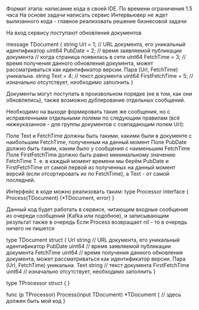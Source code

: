 Формат этапа: написание кода в своей IDE. По времени ограничения 1.5 часа
На основе задачи написать сервис
Интервьювер не ждет вылизанного кода - главное реализовать решение бизнесовой задачи

На вход сервису поступают обновления документов

message TDocument {
	string Url = 1;  // URL документа, его уникальный идентификатор
	uint64 PubDate = 2;  // время заявляемой публикации документа // когда страница появилась в сети
	uint64 FetchTime = 3; // время получения данного обновления документа, может рассматриваться как идентификатор версии.
	Пара (Url, FetchTime) уникальна.
	string Text = 4; // текст документа
	uint64 FirstFetchTime = 5; // изначально отсутствует, необходимо заполнить
}

Документы могут поступать в произвольном порядке (не в том, как они обновлялись),
также возможно дублирование отдельных сообщений.

Необходимо на выходе формировать такие же сообщения, но с исправленными отдельными
полями по следующим правилам (всё нижеуказанное - для группы документов с совпадающим
полем Url):

Поле Text и FetchTime должны быть такими, какими были в документе с наибольшим FetchTime,
полученным на данный момент
Поле PubDate должно быть таким, каким было у сообщения с наименьшим FetchTime
Поле FirstFetchTime должно быть равно минимальному значению FetchTime
Т. е. в каждый момент времени мы берём PubDate и FirstFetchTime от самой первой из полученных
на данный момент версий (если отсортировать их по FetchTime), а Text - от самой последней.

 Интерфейс в коде можно реализовать таким:
type Processor interface {
	Process(TDocument) (*TDocument, error)
}


Данный код будет работать в сервисе, читающим входные сообщения из очереди сообщений (Kafka или подобное),
и записывающим результат также в очередь
Если Process возвращает nil - то в очередь ничего не пишется


type TDocument struct {
    Url            string // URL документа, его уникальный идентификатор
    PubDate        uint64 // время заявляемой публикации документа
    FetchTime      uint64 // время получения данного обновления документа, может рассматриваться как идентификатор версии. Пара (Url, FetchTime) уникальна.
    Text           string // текст документа
    FirstFetchTime uint64 // изначально отсутствует, необходимо заполнить
}

type TProcessor struct {
}

func (p TProcessor) Process(input TDocument) *TDocument {
// здесь должен быть мой код
}